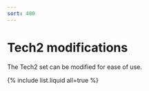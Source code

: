 ```yaml
---
sort: 400
---
```

# Tech2 modifications

The Tech2 set can be modified for ease of use.

{% include list.liquid all=true %}
